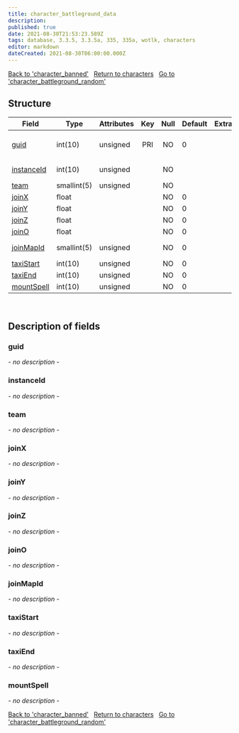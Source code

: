 ```yaml
---
title: character_battleground_data
description: 
published: true
date: 2021-08-30T21:53:23.589Z
tags: database, 3.3.5, 3.3.5a, 335, 335a, wotlk, characters
editor: markdown
dateCreated: 2021-08-30T06:00:00.000Z
---
```


<a href="https://dev.trinitycore.info/en/database/335/characters/character_banned" class="mt-5 v-btn v-btn--depressed v-btn--flat v-btn--outlined theme--light v-size--default darkblue--text text--lighten-3"><span class="v-btn__content"><i aria-hidden="true" class="v-icon notranslate v-icon--left mdi mdi-arrow-left theme--light"></i><span>Back to 'character_banned'</span></span></a>&nbsp;&nbsp;&nbsp;<a href="https://dev.trinitycore.info/en/database/335/characters/home" class="mt-5 v-btn v-btn--depressed v-btn--flat v-btn--outlined theme--light v-size--default darkblue--text text--lighten-3"><span class="v-btn__content"><i aria-hidden="true" class="v-icon notranslate v-icon--left mdi mdi-home-outline theme--light"></i><span>Return to characters</span></span></a>&nbsp;&nbsp;&nbsp;<a href="https://dev.trinitycore.info/en/database/335/characters/character_battleground_random" class="mt-5 v-btn v-btn--depressed v-btn--flat v-btn--outlined theme--light v-size--default darkblue--text text--lighten-3"><span class="v-btn__content"><span>Go to 'character_battleground_random'</span><i aria-hidden="true" class="v-icon notranslate v-icon--right mdi mdi-arrow-right theme--light"></i></span></a>

## Structure

| Field | Type | Attributes | Key | Null | Default | Extra | Comment |
| --- | --- | --- | :---: | :---: | --- | --- | --- |
| [guid](#guid) | int(10) | unsigned | PRI | NO | 0 |  | Global Unique Identifier |
| [instanceId](#instanceid) | int(10) | unsigned |  | NO |  |  | Instance Identifier |
| [team](#team) | smallint(5) | unsigned |  | NO |  |  |  |
| [joinX](#joinx) | float |  |  | NO | 0 |  |  |
| [joinY](#joiny) | float |  |  | NO | 0 |  |  |
| [joinZ](#joinz) | float |  |  | NO | 0 |  |  |
| [joinO](#joino) | float |  |  | NO | 0 |  |  |
| [joinMapId](#joinmapid) | smallint(5) | unsigned |  | NO | 0 |  | Map Identifier |
| [taxiStart](#taxistart) | int(10) | unsigned |  | NO | 0 |  |  |
| [taxiEnd](#taxiend) | int(10) | unsigned |  | NO | 0 |  |  |
| [mountSpell](#mountspell) | int(10) | unsigned |  | NO | 0 |  |  |
&nbsp;
## Description of fields

### guid
*- no description -*
&nbsp;

### instanceId
*- no description -*
&nbsp;

### team
*- no description -*
&nbsp;

### joinX
*- no description -*
&nbsp;

### joinY
*- no description -*
&nbsp;

### joinZ
*- no description -*
&nbsp;

### joinO
*- no description -*
&nbsp;

### joinMapId
*- no description -*
&nbsp;

### taxiStart
*- no description -*
&nbsp;

### taxiEnd
*- no description -*
&nbsp;

### mountSpell
*- no description -*
&nbsp;

<a href="https://dev.trinitycore.info/en/database/335/characters/character_banned" class="mt-5 v-btn v-btn--depressed v-btn--flat v-btn--outlined theme--light v-size--default darkblue--text text--lighten-3"><span class="v-btn__content"><i aria-hidden="true" class="v-icon notranslate v-icon--left mdi mdi-arrow-left theme--light"></i><span>Back to 'character_banned'</span></span></a>&nbsp;&nbsp;&nbsp;<a href="https://dev.trinitycore.info/en/database/335/characters/home" class="mt-5 v-btn v-btn--depressed v-btn--flat v-btn--outlined theme--light v-size--default darkblue--text text--lighten-3"><span class="v-btn__content"><i aria-hidden="true" class="v-icon notranslate v-icon--left mdi mdi-home-outline theme--light"></i><span>Return to characters</span></span></a>&nbsp;&nbsp;&nbsp;<a href="https://dev.trinitycore.info/en/database/335/characters/character_battleground_random" class="mt-5 v-btn v-btn--depressed v-btn--flat v-btn--outlined theme--light v-size--default darkblue--text text--lighten-3"><span class="v-btn__content"><span>Go to 'character_battleground_random'</span><i aria-hidden="true" class="v-icon notranslate v-icon--right mdi mdi-arrow-right theme--light"></i></span></a>

